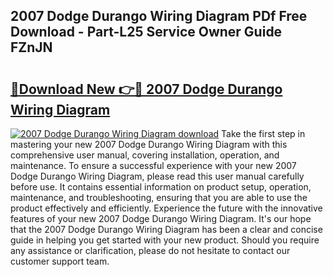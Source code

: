 ## 2007 Dodge Durango Wiring Diagram PDf Free Download - Part-L25 Service Owner Guide FZnJN

# <h2><a href="http://dfpk9en.blite.top/?on=2007+Dodge+Durango+Wiring+Diagram">🔗Download New 👉🔴 2007 Dodge Durango Wiring Diagram</a></h2>

[![2007 Dodge Durango Wiring Diagram download](https://i.imgur.com/lujVjoI.png)](http://dfpk9en.blite.top/?on=2007+Dodge+Durango+Wiring+Diagram)
Take the first step in mastering your new 2007 Dodge Durango Wiring Diagram with this comprehensive user manual, covering installation, operation, and maintenance. To ensure a successful experience with your new 2007 Dodge Durango Wiring Diagram, please read this user manual carefully before use. It contains essential information on product setup, operation, maintenance, and troubleshooting, ensuring that you are able to use the product effectively and efficiently. Experience the future with the innovative features of your new 2007 Dodge Durango Wiring Diagram. It's our hope that the 2007 Dodge Durango Wiring Diagram has been a clear and concise guide in helping you get started with your new product. Should you require any assistance or clarification, please do not hesitate to contact our customer support team.
